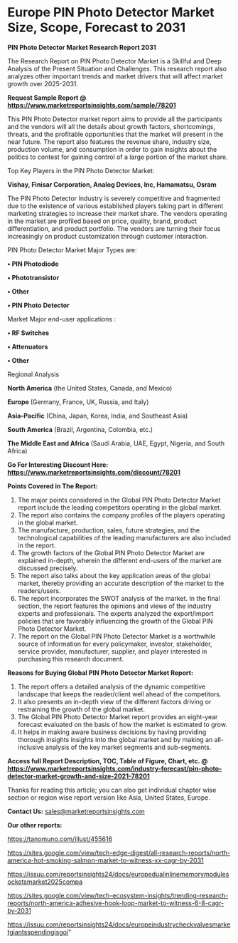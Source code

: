  # Europe PIN Photo Detector Market Size, Scope, Forecast to 2031

<strong>PIN Photo Detector Market Research Report 2031</strong>

The Research Report on PIN Photo Detector Market is a Skillful and Deep Analysis of the Present Situation and Challenges. This research report also analyzes other important trends and market drivers that will affect market growth over 2025-2031.

<strong>Request Sample Report @ <a href=https://www.marketreportsinsights.com/sample/78201>https://www.marketreportsinsights.com/sample/78201</a></strong>

This PIN Photo Detector market report aims to provide all the participants and the vendors will all the details about growth factors, shortcomings, threats, and the profitable opportunities that the market will present in the near future. The report also features the revenue share, industry size, production volume, and consumption in order to gain insights about the politics to contest for gaining control of a large portion of the market share.

Top Key Players in the PIN Photo Detector Market:

<strong>Vishay, Finisar Corporation, Analog Devices, Inc, Hamamatsu, Osram</strong>

The PIN Photo Detector Industry is severely competitive and fragmented due to the existence of various established players taking part in different marketing strategies to increase their market share. The vendors operating in the market are profiled based on price, quality, brand, product differentiation, and product portfolio. The vendors are turning their focus increasingly on product customization through customer interaction.

PIN Photo Detector Market Major Types are:

<strong>• PIN Photodiode

• Phototransistor

• Other

• PIN Photo Detector</strong>

Market Major end-user applications :

<strong>• RF Switches

• Attenuators

• Other</strong>

Regional Analysis

</u><strong><b>North America</b></strong> (the United States, Canada, and Mexico)

<strong><b>Europe </b></strong>(Germany, France, UK, Russia, and Italy)

<strong><b>Asia-Pacific</b></strong> (China, Japan, Korea, India, and Southeast Asia)

<strong><b>South America</b></strong> (Brazil, Argentina, Colombia, etc.)

<strong><b>The Middle East and Africa</b></strong> (Saudi Arabia, UAE, Egypt, Nigeria, and South Africa)

<strong>Go For Interesting Discount Here: <a href=https://www.marketreportsinsights.com/discount/78201>https://www.marketreportsinsights.com/discount/78201</a></strong>

<strong>Points Covered in The Report:</strong>
<ol>
  <li>The major points considered in the Global PIN Photo Detector Market report include the leading competitors operating in the global market.</li>
  <li>The report also contains the company profiles of the players operating in the global market.</li>
  <li>The manufacture, production, sales, future strategies, and the technological capabilities of the leading manufacturers are also included in the report.</li>
  <li>The growth factors of the Global PIN Photo Detector Market are explained in-depth, wherein the different end-users of the market are discussed precisely.</li>
  <li>The report also talks about the key application areas of the global market, thereby providing an accurate description of the market to the readers/users.</li>
  <li>The report incorporates the SWOT analysis of the market. In the final section, the report features the opinions and views of the industry experts and professionals. The experts analyzed the export/import policies that are favorably influencing the growth of the Global PIN Photo Detector Market.</li>
  <li>The report on the Global PIN Photo Detector Market is a worthwhile source of information for every policymaker, investor, stakeholder, service provider, manufacturer, supplier, and player interested in purchasing this research document.</li>
</ol>
<strong>Reasons for Buying Global PIN Photo Detector Market Report:</strong>

<ol>
  <li>The report offers a detailed analysis of the dynamic competitive landscape that keeps the reader/client well ahead of the competitors.</li>
  <li>It also presents an in-depth view of the different factors driving or restraining the growth of the global market.</li>
  <li>The Global PIN Photo Detector Market report provides an eight-year forecast evaluated on the basis of how the market is estimated to grow.</li>
  <li>It helps in making aware business decisions by having providing thorough insights insights into the global market and by making an all-inclusive analysis of the key market segments and sub-segments.</li>
</ol>
<strong>Access full Report Description, TOC, Table of Figure, Chart, etc. @ <a href=https://www.marketreportsinsights.com/industry-forecast/pin-photo-detector-market-growth-and-size-2021-78201>https://www.marketreportsinsights.com/industry-forecast/pin-photo-detector-market-growth-and-size-2021-78201</a></strong>


Thanks for reading this article; you can also get individual chapter wise section or region wise report version like Asia, United States, Europe.

<strong>Contact Us:</strong>
sales@marketreportsinsights.com

<strong>Our other reports:</strong>

<a href=https://tanomuno.com/illust/455616>https://tanomuno.com/illust/455616</a>

<a href=https://sites.google.com/view/tech-edge-digest/all-research-reports/north-america-hot-smoking-salmon-market-to-witness-xx-cagr-by-2031>https://sites.google.com/view/tech-edge-digest/all-research-reports/north-america-hot-smoking-salmon-market-to-witness-xx-cagr-by-2031</a>

<a href=https://issuu.com/reportsinsights24/docs/europedualinlinememorymodulesocketsmarket2025compa>https://issuu.com/reportsinsights24/docs/europedualinlinememorymodulesocketsmarket2025compa</a>

<a href=https://sites.google.com/view/tech-ecosystem-insights/trending-research-reports/north-america-adhesive-hook-loop-market-to-witness-6-8-cagr-by-2031>https://sites.google.com/view/tech-ecosystem-insights/trending-research-reports/north-america-adhesive-hook-loop-market-to-witness-6-8-cagr-by-2031</a>

<a href=https://issuu.com/reportsinsights24/docs/europeindustrycheckvalvesmarketgiantsspendingisgoi>https://issuu.com/reportsinsights24/docs/europeindustrycheckvalvesmarketgiantsspendingisgoi</a>"
